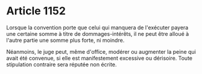 # Article 1152

Lorsque la convention porte que celui qui manquera de l'exécuter payera une certaine somme à titre de dommages-intérêts, il ne peut être alloué à l'autre partie une somme plus forte, ni moindre.

Néanmoins, le juge peut, même d'office, modérer ou augmenter la peine qui avait été convenue, si elle est manifestement excessive ou dérisoire. Toute stipulation contraire sera réputée non écrite.
